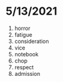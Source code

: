 # 5/13/2021

1. horror
2. fatigue
3. consideration
4. vice
5. notebook
6. chop
7. respect
8. admission
